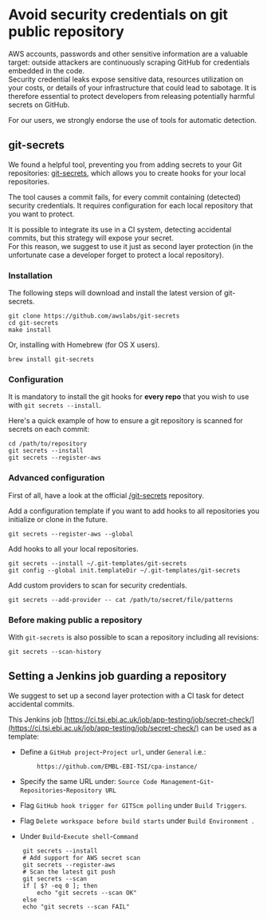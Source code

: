 # Avoid security credentials on git public repository

AWS accounts, passwords and other sensitive information are a valuable target: outside attackers are continuously scraping GitHub for credentials embedded in the code.  
Security credential leaks expose sensitive data, resources utilization on your costs, or details of your infrastructure that could lead to sabotage.
It is therefore essential to protect developers from releasing potentially harmful secrets on GitHub.

For our users, we strongly endorse the use of tools for automatic detection.

## git-secrets

We found a helpful tool, preventing you from adding secrets to your Git repositories: [git-secrets](https://github.com/awslabs/git-secrets), which allows you to create hooks for your local repositories.

The tool causes a commit fails, for every commit containing (detected) security credentials. It requires configuration for each local repository that you want to protect.

It is possible to integrate its use in a CI system, detecting accidental commits, but this strategy will expose your secret.  
For this reason, we suggest to use it just as second layer protection (in the unfortunate case a developer forget to protect a local repository).



### Installation
The following steps will download and install the latest version of git-secrets.

```
git clone https://github.com/awslabs/git-secrets
cd git-secrets
make install
```
Or, installing with Homebrew (for OS X users).

```
brew install git-secrets
```

### Configuration

It is mandatory to install the git hooks for **every repo** that you wish to use with `git secrets --install`.

Here's a quick example of how to ensure a git repository is scanned for secrets on each commit:

```
cd /path/to/repository
git secrets --install
git secrets --register-aws
```

### Advanced configuration

First of all, have a look at the official [/git-secrets](https://github.com/awslabs/git-secrets) repository.


Add a configuration template if you want to add hooks to all repositories you initialize or clone in the future.
```
git secrets --register-aws --global
```
Add hooks to all your local repositories.

```
git secrets --install ~/.git-templates/git-secrets
git config --global init.templateDir ~/.git-templates/git-secrets
```

Add custom providers to scan for security credentials.

```
git secrets --add-provider -- cat /path/to/secret/file/patterns
```

### Before making public a repository

With `git-secrets` is also possible to scan a repository including all revisions:

```
git secrets --scan-history
```


## Setting a Jenkins job guarding a repository

We suggest to set up a second layer protection with a CI task for detect accidental commits.

This Jenkins job [https://ci.tsi.ebi.ac.uk/job/app-testing/job/secret-check/](https://ci.tsi.ebi.ac.uk/job/app-testing/job/secret-check/) can be used as a template:

- Define a `GitHub project`-`Project url`, under `General` i.e.:
```
        https://github.com/EMBL-EBI-TSI/cpa-instance/
```

- Specify the same URL under: `Source Code Management`-`Git`-`Repositories`-`Repository URL`

- Flag `GitHub hook trigger for GITScm polling` under `Build Triggers`.
- Flag `Delete workspace before build starts` under `Build Environment `.
- Under `Build`-`Execute shell`-`Command`
```
    git secrets --install
    # Add support for AWS secret scan
    git secrets --register-aws
    # Scan the latest git push
    git secrets --scan
    if [ $? -eq 0 ]; then
        echo "git secrets --scan OK"
    else
    echo "git secrets --scan FAIL"
```
